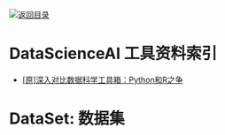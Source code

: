 [![返回目录](https://parg.co/UGo)](https://parg.co/b4z) 
 


 


 


 



# DataScienceAI 工具资料索引

- [[原]深入对比数据科学工具箱：Python和R之争](https://zhuanlan.zhihu.com/p/20885818) 


# DataSet: 数据集